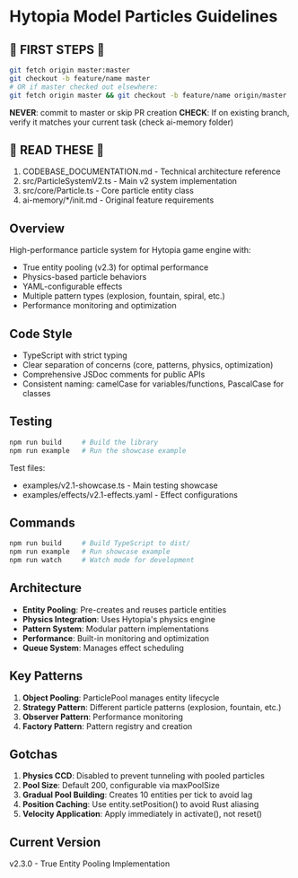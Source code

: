 # Hytopia Model Particles Guidelines

## 🚨 FIRST STEPS 🚨
```bash
git fetch origin master:master
git checkout -b feature/name master
# OR if master checked out elsewhere:
git fetch origin master && git checkout -b feature/name origin/master
```

**NEVER**: commit to master or skip PR creation
**CHECK**: If on existing branch, verify it matches your current task (check ai-memory folder)

## 🚨 READ THESE 🚨
1. CODEBASE_DOCUMENTATION.md - Technical architecture reference
2. src/ParticleSystemV2.ts - Main v2 system implementation
3. src/core/Particle.ts - Core particle entity class
4. ai-memory/*/init.md - Original feature requirements

## Overview
High-performance particle system for Hytopia game engine with:
- True entity pooling (v2.3) for optimal performance
- Physics-based particle behaviors
- YAML-configurable effects
- Multiple pattern types (explosion, fountain, spiral, etc.)
- Performance monitoring and optimization

## Code Style
- TypeScript with strict typing
- Clear separation of concerns (core, patterns, physics, optimization)
- Comprehensive JSDoc comments for public APIs
- Consistent naming: camelCase for variables/functions, PascalCase for classes

## Testing
```bash
npm run build     # Build the library
npm run example   # Run the showcase example
```

Test files:
- examples/v2.1-showcase.ts - Main testing showcase
- examples/effects/v2.1-effects.yaml - Effect configurations

## Commands
```bash
npm run build     # Build TypeScript to dist/
npm run example   # Run showcase example
npm run watch     # Watch mode for development
```

## Architecture
- **Entity Pooling**: Pre-creates and reuses particle entities
- **Physics Integration**: Uses Hytopia's physics engine
- **Pattern System**: Modular pattern implementations
- **Performance**: Built-in monitoring and optimization
- **Queue System**: Manages effect scheduling

## Key Patterns
1. **Object Pooling**: ParticlePool manages entity lifecycle
2. **Strategy Pattern**: Different particle patterns (explosion, fountain, etc.)
3. **Observer Pattern**: Performance monitoring
4. **Factory Pattern**: Pattern registry and creation

## Gotchas
1. **Physics CCD**: Disabled to prevent tunneling with pooled particles
2. **Pool Size**: Default 200, configurable via maxPoolSize
3. **Gradual Pool Building**: Creates 10 entities per tick to avoid lag
4. **Position Caching**: Use entity.setPosition() to avoid Rust aliasing
5. **Velocity Application**: Apply immediately in activate(), not reset()

## Current Version
v2.3.0 - True Entity Pooling Implementation